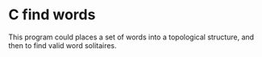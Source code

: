 # C find words  
This program could places a set of words into a topological structure, and then to find valid word solitaires.  
